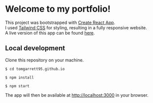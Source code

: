 # Welcome to my portfolio!

This project was bootstrapped with [Create React App](https://github.com/facebook/create-react-app).\
I used [Tailwind CSS](https://tailwindcss.com/) for styling, resulting in a fully responsive website.\
A live version of this app can be found [here](tomgarrett95.github.io/).

## Local development

Clone this repository on your machine.

```
$ cd tomgarrett95.github.io

$ npm install

$ npm start
```
The app will then be available at [http://localhost:3000](http://localhost:3000) in your browser.
